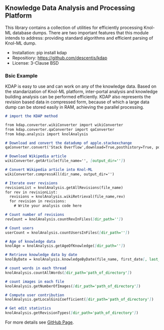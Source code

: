 ## Knowledge Data Analysis and Processing Platform

This library contains a collection of utilities for efficiently processing Knol-ML database dumps. There are two important features that this module intends to address: providing standard algorithms and efficient parsing of Knol-ML dump.


* Installation: pip install kdap
* Repositiory: https://github.com/descentis/kdap
* License: 3-Clause BSD

### Bsic Example

KDAP is easy to use and can work on any of the knowledge data. Based on the standarization of Knol-ML platform, inter-portal analysis and knowledge building analysis can be performed efficiently. KDAP also represents the revision based data in compressed form, because of which a large data dump can be stored easily in RAM, achieving the parallel processing.

```markdown
# import the KDAP method

from kdap.converter.wikiConverter import wikiConverter
from kdap.converter.qaConverter import qaConverter
from kdap.analysis import knolAnalysis

# Download and convert the datadump of apple.stackexchange
qaConverter.convert('Stack Overflow',download=True,posthistory=True, post=True)

# Download Wikipedia article
wikiConverter.getArticle(file_name='', [output_dir=''])

# Convert Wikipedia article into Knol-ML
wikiConverter.compressAll(dir_name, output_dir='')

# Iterate over revisions
revisionList = knolAnalysis.getAllRevisions(file_name)
for rev in revisionList:
  revisions = knolAnalysis.wikiRetrieval(file_name,rev)
  for revision in revisions:
    # Write your analysis code here

# Count number of revisions
revCount = knolAnalysis.countRevInFiles([dir_path=''])

# Count users
userCount = knolAnalysis.countUsersInFiles([dir_path=''])

# Age of knowledge data
knolAge = knolAnalysis.getAgeOfKnowledge([dir_path=''])

# Retrieve knowledge data by date
knolByDate = knolAnalysis.knowledgeByDate(file_name, first_date[, last_date])

# count words in each thread
knolAnalysis.countAllWords([dir_path='path_of_directory'])

# count images in each file
knolAnalysis.getNumberOfImages([dir_path='path_of_directory'])

# Compute user contribution
knolAnalysis.getLocalGiniCoefficient([dir_path='path_of_directory'])

# Get edit statistics
knolAnalysis.getRevisionTypes([dir_path='path_of_directory'])

```
For more details see [GitHub Page](https://github.com/descentis/kdap).
